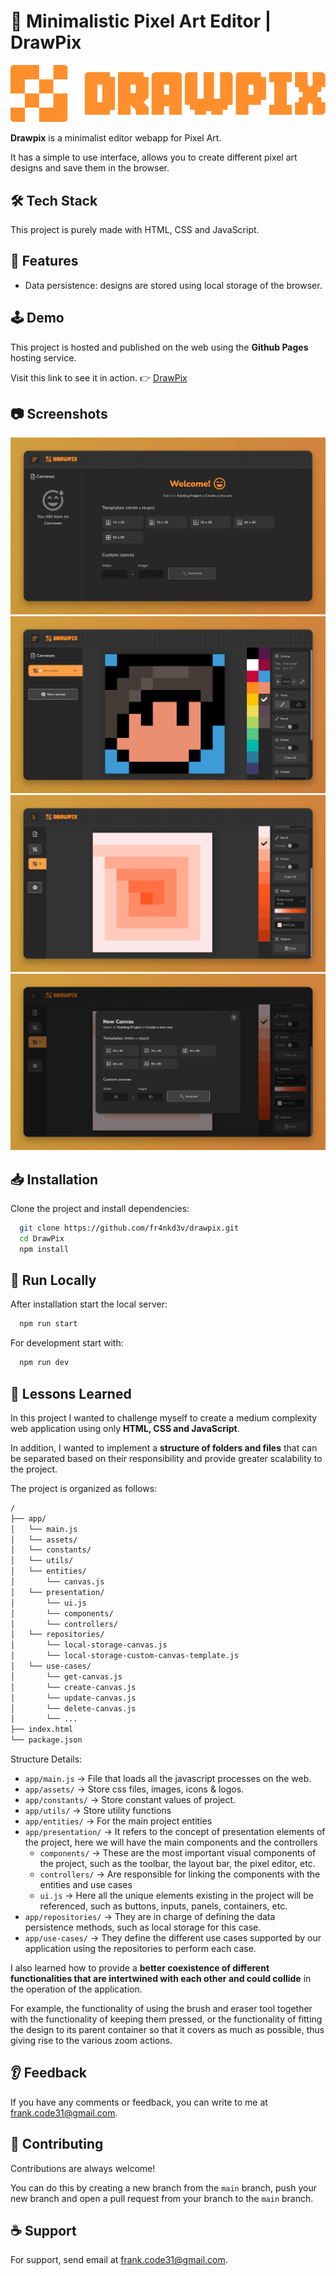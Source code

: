 # 🎨 Minimalistic Pixel Art Editor | DrawPix

![Drawpix Logo](./static/drawpix-horizontal-full-logo.png)

**Drawpix** is a minimalist editor webapp for Pixel Art.

It has a simple to use interface, allows you to create different pixel art designs and save them in the browser.

## 🛠️ Tech Stack

This project is purely made with HTML, CSS and JavaScript.

## 📌 Features

- Data persistence: designs are stored using local storage of the browser.

## 🕹 Demo

This project is hosted and published on the web using the **Github Pages** hosting service.

Visit this link to see it in action. 👉 [DrawPix](https://fr4nkd3v.github.io/DrawPix/)

## 📷 Screenshots

![Screenshot 1](./static/screenshot-1.jpg)
![Screenshot 2](./static/screenshot-2.jpg)
![Screenshot 3](./static/screenshot-3.jpg)
![Screenshot 4](./static/screenshot-4.jpg)

## 📥 Installation

Clone the project and install dependencies:

```bash
  git clone https://github.com/fr4nkd3v/drawpix.git
  cd DrawPix
  npm install
```

## 🚀 Run Locally

After installation start the local server:

```bash
  npm run start
```

For development start with:

```bash
  npm run dev
```

## 🧐 Lessons Learned

In this project I wanted to challenge myself to create a medium complexity web application using only **HTML, CSS and JavaScript**.

In addition, I wanted to implement a **structure of folders and files** that can be separated based on their responsibility and provide greater scalability to the project.

The project is organized as follows:

```bash
/
├── app/
│   └── main.js
│   └── assets/
│   └── constants/
│   └── utils/
│   └── entities/
│       └── canvas.js
│   └── presentation/
│       └── ui.js
│       └── components/
│       └── controllers/
│   └── repositories/
│       └── local-storage-canvas.js
│       └── local-storage-custom-canvas-template.js
│   └── use-cases/
│       └── get-canvas.js
│       └── create-canvas.js
│       └── update-canvas.js
│       └── delete-canvas.js
│       └── ...
├── index.html
└── package.json
```

Structure Details:

- `app/main.js` -> File that loads all the javascript processes on the web.
- `app/assets/` -> Store css files, images, icons & logos.
- `app/constants/` -> Store constant values of project.
- `app/utils/` -> Store utility functions
- `app/entities/` -> For the main project entities
- `app/presentation/` -> It refers to the concept of presentation elements of the project, here we will have the main components and the controllers
  - `components/` -> These are the most important visual components of the project, such as the toolbar, the layout bar, the pixel editor, etc.
  - `controllers/` -> Are responsible for linking the components with the entities and use cases
  - `ui.js` -> Here all the unique elements existing in the project will be referenced, such as buttons, inputs, panels, containers, etc.
- `app/repositories/` -> They are in charge of defining the data persistence methods, such as local storage for this case.
- `app/use-cases/` -> They define the different use cases supported by our application using the repositories to perform each case.

I also learned how to provide a **better coexistence of different functionalities that are intertwined with each other and could collide** in the operation of the application.

For example, the functionality of using the brush and eraser tool together with the functionality of keeping them pressed, or the functionality of fitting the design to its parent container so that it covers as much as possible, thus giving rise to the various zoom actions.

## 👂 Feedback

If you have any comments or feedback, you can write to me at <frank.code31@gmail.com>.

## 🤝 Contributing

Contributions are always welcome!

You can do this by creating a new branch from the `main` branch, push your new branch and open a pull request from your branch to the `main` branch.

## ☕ Support

For support, send email at <frank.code31@gmail.com>.
